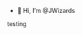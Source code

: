 - 👋 Hi, I’m @JWizards

testing

<!---
JWizards/JWizards is a ✨ special ✨ repository because its `README.md` (this file) appears on your GitHub profile.
You can click the Preview link to take a look at your changes.
--->
